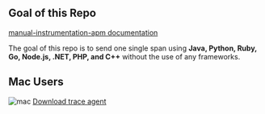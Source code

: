 ## Goal of this Repo
[manual-instrumentation-apm documentation](https://docs.datadoghq.com/tracing/advanced/manual_instrumentation)

The goal of this repo is to send one single span using **Java, Python, Ruby, Go, Node.js, .NET, PHP, and C++** without the use of any frameworks.

## Mac Users
![mac](https://cl.ly/484136/Image%202019-04-20%20at%202.54.01%20PM.png)
[Download trace agent](https://github.com/DataDog/datadog-trace-agent/releases/)


